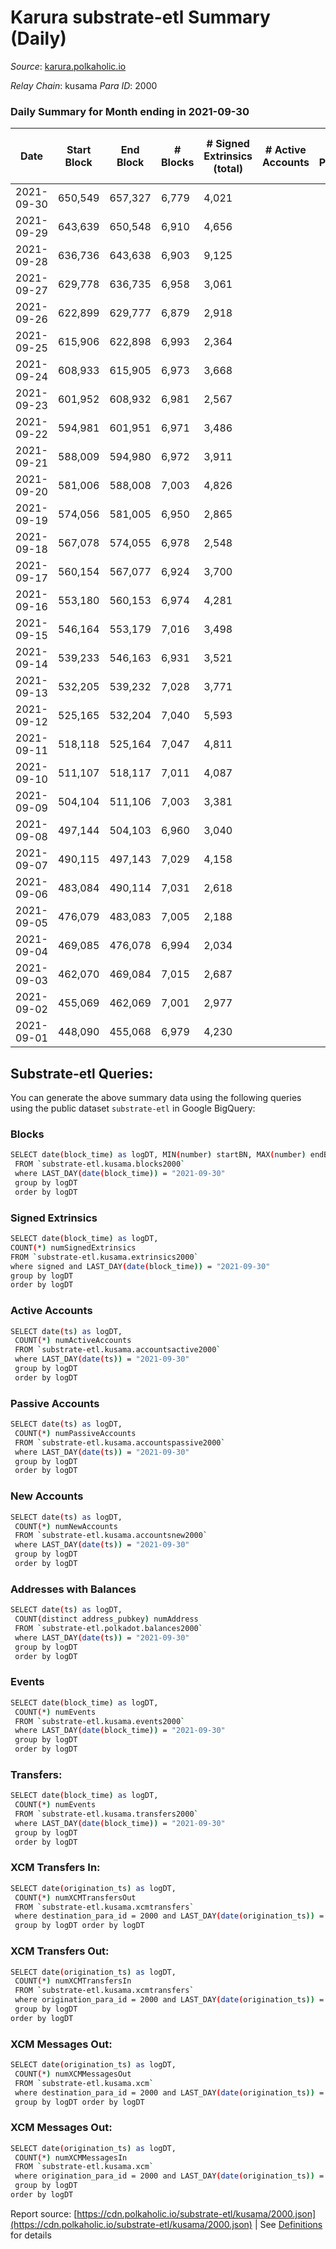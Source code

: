 # Karura substrate-etl Summary (Daily)

_Source_: [karura.polkaholic.io](https://karura.polkaholic.io)

*Relay Chain*: kusama
*Para ID*: 2000



### Daily Summary for Month ending in 2021-09-30


| Date | Start Block | End Block | # Blocks | # Signed Extrinsics (total) | # Active Accounts | # Passive | # New | # Addresses with Balances | # Events | # Transfers | # XCM Transfers In | # XCM Transfers Out | # XCM In | # XCM Out | Issues | 
| ---- | ----------- | --------- | -------- | --------------------------- | ----------------- | --------- | ----- | ------------------------- | -------- | ----------- | ------------------ | ------------------- | -------- | --------- | ------ |
| 2021-09-30 | 650,549 | 657,327 | 6,779 | 4,021 |  |  |  | 65,409 | 64,218 | 9,840 ($3,528,675.85) | 1 ($116.06) | 141 ($500,137.84) |  |  |  |
| 2021-09-29 | 643,639 | 650,548 | 6,910 | 4,656 |  |  |  | 65,351 | 71,325 | 11,508 ($18,530,024.80) | 3 ($2,992.72) | 119 ($2,265,341.64) |  |  |  |
| 2021-09-28 | 636,736 | 643,638 | 6,903 | 9,125 |  |  |  | 65,248 | 97,103 | 16,340 ($30,292,424.60) |   | 151 ($1,016,889.25) |  |  |  |
| 2021-09-27 | 629,778 | 636,735 | 6,958 | 3,061 |  |  |  | 65,099 | 51,195 | 5,724 ($6,975,334.34) |   | 102 ($384,974.83) |  |  |  |
| 2021-09-26 | 622,899 | 629,777 | 6,879 | 2,918 |  |  |  | 64,998 | 50,222 | 5,739 ($4,548,340.49) |   | 86 ($414,908.75) |  |  |  |
| 2021-09-25 | 615,906 | 622,898 | 6,993 | 2,364 |  |  |  | 64,928 | 47,850 | 4,994 ($5,743,533.00) |   | 100 ($383,464.50) |  |  |  |
| 2021-09-24 | 608,933 | 615,905 | 6,973 | 3,668 |  |  |  |  | 54,827 | 6,951 ($6,362,596.49) |   | 131 ($1,081,798.07) |  |  |  |
| 2021-09-23 | 601,952 | 608,932 | 6,981 | 2,567 |  |  |  | 64,714 | 48,725 | 5,443 ($6,093,730.90) |   | 85 ($522,481.72) |  |  |  |
| 2021-09-22 | 594,981 | 601,951 | 6,971 | 3,486 |  |  |  | 64,656 | 54,215 | 6,881 ($7,459,865.91) |   | 86 ($1,147,908.23) |  |  |  |
| 2021-09-21 | 588,009 | 594,980 | 6,972 | 3,911 |  |  |  | 64,609 | 56,582 | 7,291 ($9,547,973.29) |   | 84 ($377,961.10) |  |  |  |
| 2021-09-20 | 581,006 | 588,008 | 7,003 | 4,826 |  |  |  | 64,527 | 62,081 | 8,957 ($16,700,400.60) |   | 189 ($1,015,041.56) |  |  |  |
| 2021-09-19 | 574,056 | 581,005 | 6,950 | 2,865 |  |  |  | 64,445 | 50,733 | 5,883 ($1,360,411.83) |   | 122 ($450,669.65) |  |  |  |
| 2021-09-18 | 567,078 | 574,055 | 6,978 | 2,548 |  |  |  | 64,369 | 48,930 | 5,197 ($1,077,068.61) |   | 78 ($254,369.04) |  |  |  |
| 2021-09-17 | 560,154 | 567,077 | 6,924 | 3,700 |  |  |  | 64,307 | 55,206 | 6,825 ($3,789,110.04) |   | 126 ($484,235.62) |  |  |  |
| 2021-09-16 | 553,180 | 560,153 | 6,974 | 4,281 |  |  |  | 64,241 | 59,113 | 7,536 ($4,045,295.64) |   | 156 ($1,535,440.92) |  |  |  |
| 2021-09-15 | 546,164 | 553,179 | 7,016 | 3,498 |  |  |  | 64,159 | 53,557 | 6,524 ($2,210,674.22) |   | 117 ($619,568.06) |  |  |  |
| 2021-09-14 | 539,233 | 546,163 | 6,931 | 3,521 |  |  |  | 64,120 | 53,061 | 6,589 ($3,368,900.68) |   | 138 ($965,692.49) |  |  |  |
| 2021-09-13 | 532,205 | 539,232 | 7,028 | 3,771 |  |  |  | 64,011 | 55,584 | 7,205 ($6,042,143.65) |   | 133 ($670,189.70) |  |  |  |
| 2021-09-12 | 525,165 | 532,204 | 7,040 | 5,593 |  |  |  | 63,989 | 64,461 | 9,552 ($5,735,286.34) |   | 231 ($1,544,477.05) |  |  |  |
| 2021-09-11 | 518,118 | 525,164 | 7,047 | 4,811 |  |  |  | 63,902 | 59,973 | 8,527 ($5,688,774.24) |   | 138 ($774,244.14) |  |  |  |
| 2021-09-10 | 511,107 | 518,117 | 7,011 | 4,087 |  |  |  | 63,783 | 55,464 | 7,331 ($7,232,334.11) |   | 156 ($2,399,955.92) |  |  |  |
| 2021-09-09 | 504,104 | 511,106 | 7,003 | 3,381 |  |  |  | 63,737 | 44,889 | 6,315 ($3,351,947.61) |   | 126 ($672,916.33) |  |  |  |
| 2021-09-08 | 497,144 | 504,103 | 6,960 | 3,040 |  |  |  |  | 42,845 | 5,815 ($3,356,593.45) |   | 145 ($1,019,996.99) |  |  |  |
| 2021-09-07 | 490,115 | 497,143 | 7,029 | 4,158 |  |  |  | 63,647 | 50,003 | 7,575 ($8,648,832.28) | 2 ($6.65) | 145 ($753,453.63) |  |  |  |
| 2021-09-06 | 483,084 | 490,114 | 7,031 | 2,618 |  |  |  | 63,599 | 41,247 | 5,019 ($3,271,741.28) |   | 117 ($433,988.40) |  |  |  |
| 2021-09-05 | 476,079 | 483,083 | 7,005 | 2,188 |  |  |  | 63,550 | 38,619 | 4,366 ($2,876,258.44) |   | 94 ($405,203.84) |  |  |  |
| 2021-09-04 | 469,085 | 476,078 | 6,994 | 2,034 |  |  |  | 63,524 | 37,414 | 4,110 ($1,073,963.43) |   | 99 ($143,177.42) |  |  |  |
| 2021-09-03 | 462,070 | 469,084 | 7,015 | 2,687 |  |  |  | 63,485 | 41,619 | 5,124 ($2,234,216.71) |   | 111 ($416,596.03) |  |  |  |
| 2021-09-02 | 455,069 | 462,069 | 7,001 | 2,977 |  |  |  | 63,443 | 42,941 | 5,377 ($4,320,815.72) |   | 195 ($619,057.58) |  |  |  |
| 2021-09-01 | 448,090 | 455,068 | 6,979 | 4,230 |  |  |  | 63,363 | 50,294 | 6,976 ($10,877,805.45) |   | 275 ($5,482,600.42) |  |  |  |

## Substrate-etl Queries:
You can generate the above summary data using the following queries using the public dataset `substrate-etl` in Google BigQuery:

### Blocks
```bash
SELECT date(block_time) as logDT, MIN(number) startBN, MAX(number) endBN, COUNT(*) numBlocks 
 FROM `substrate-etl.kusama.blocks2000`  
 where LAST_DAY(date(block_time)) = "2021-09-30" 
 group by logDT 
 order by logDT
```

### Signed Extrinsics
```bash
SELECT date(block_time) as logDT, 
COUNT(*) numSignedExtrinsics 
FROM `substrate-etl.kusama.extrinsics2000`  
where signed and LAST_DAY(date(block_time)) = "2021-09-30" 
group by logDT 
order by logDT
```

### Active Accounts
```bash
SELECT date(ts) as logDT, 
 COUNT(*) numActiveAccounts 
 FROM `substrate-etl.kusama.accountsactive2000` 
 where LAST_DAY(date(ts)) = "2021-09-30" 
 group by logDT 
 order by logDT
```

### Passive Accounts
```bash
SELECT date(ts) as logDT, 
 COUNT(*) numPassiveAccounts 
 FROM `substrate-etl.kusama.accountspassive2000` 
 where LAST_DAY(date(ts)) = "2021-09-30" 
 group by logDT 
 order by logDT
```

### New Accounts
```bash
SELECT date(ts) as logDT, 
 COUNT(*) numNewAccounts 
 FROM `substrate-etl.kusama.accountsnew2000` 
 where LAST_DAY(date(ts)) = "2021-09-30" 
 group by logDT
 order by logDT
```

### Addresses with Balances
```bash
SELECT date(ts) as logDT,
 COUNT(distinct address_pubkey) numAddress 
 FROM `substrate-etl.polkadot.balances2000` 
 where LAST_DAY(date(ts)) = "2021-09-30" 
 group by logDT 
 order by logDT
```

### Events
```bash
SELECT date(block_time) as logDT, 
 COUNT(*) numEvents 
 FROM `substrate-etl.kusama.events2000` 
 where LAST_DAY(date(block_time)) = "2021-09-30" 
 group by logDT 
 order by logDT
```

### Transfers:
```bash
SELECT date(block_time) as logDT, 
 COUNT(*) numEvents 
 FROM `substrate-etl.kusama.transfers2000` 
 where LAST_DAY(date(block_time)) = "2021-09-30" 
 group by logDT 
 order by logDT
```

### XCM Transfers In:
```bash
SELECT date(origination_ts) as logDT, 
 COUNT(*) numXCMTransfersOut 
 FROM `substrate-etl.kusama.xcmtransfers` 
 where destination_para_id = 2000 and LAST_DAY(date(origination_ts)) = "2021-09-30" 
 group by logDT order by logDT
```

### XCM Transfers Out:
```bash
SELECT date(origination_ts) as logDT, 
 COUNT(*) numXCMTransfersIn 
 FROM `substrate-etl.kusama.xcmtransfers` 
 where origination_para_id = 2000 and LAST_DAY(date(origination_ts)) = "2021-09-30" 
 group by logDT 
order by logDT
```

### XCM Messages Out:
```bash
SELECT date(origination_ts) as logDT, 
 COUNT(*) numXCMMessagesOut 
 FROM `substrate-etl.kusama.xcm` 
 where destination_para_id = 2000 and LAST_DAY(date(origination_ts)) = "2021-09-30" 
 group by logDT order by logDT
```

### XCM Messages Out:
```bash
SELECT date(origination_ts) as logDT, 
 COUNT(*) numXCMMessagesIn 
 FROM `substrate-etl.kusama.xcm` 
 where origination_para_id = 2000 and LAST_DAY(date(origination_ts)) = "2021-09-30" 
 group by logDT 
order by logDT
```


Report source: [https://cdn.polkaholic.io/substrate-etl/kusama/2000.json](https://cdn.polkaholic.io/substrate-etl/kusama/2000.json) | See [Definitions](/DEFINITIONS.md) for details
